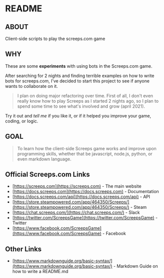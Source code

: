 # README

## ABOUT
Client-side scripts to play the screeps.com game

## WHY
These are some **experiments** with using bots in the Screeps.com game.

After searching for 2 nights and finding terrible examples on how to write bots for screeps.com, I've decided to start this project to see if anyone wants to collaborate on it.

>I plan on doing major refactoring over time.  First of all, I don't even really know how to play Screeps as I started 2 nights ago, so I plan to spend some time to see what's involved and grow (april 2021).

Try it out and *tell me* if you like it, or if it helped you improve your game, coding, or logic.

## GOAL
>To learn how the client-side Screeps game works and improve upon programming skills, whether that be javascript, node.js, python, or even markdown language.

## Official Screeps.com Links
- [https://screeps.com](https://screeps.com) - The main website
- [https://docs.screeps.com](https://docs.screeps.com) - Documentation
- [https://docs.screeps.com/api](https://docs.screeps.com/api) - API
- [https://store.steampowered.com/app/464350/Screeps/](https://store.steampowered.com/app/464350/Screeps/) - Steam
- [https://chat.screeps.com/](https://chat.screeps.com/) - Slack
- [https://twitter.com/ScreepsGame](https://twitter.com/ScreepsGame) - Twitter
- [https://www.facebook.com/ScreepsGame](https://www.facebook.com/ScreepsGame) - Facebook


## Other Links
- [https://www.markdownguide.org/basic-syntax/](https://www.markdownguide.org/basic-syntax/) - Markdown Guide on how to write a README.md
